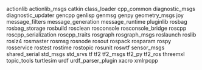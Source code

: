actionlib
actionlib_msgs
catkin
class_loader
cpp_common
diagnostic_msgs
diagnostic_updater
gencpp
genlisp
genmsg
genpy
geometry_msgs
joy
message_filters
message_generation
message_runtime
pluginlib
rosbag
rosbag_storage
rosbuild
rosclean
rosconsole
rosconsole_bridge
roscpp
roscpp_serialization
roscpp_traits
rosgraph
rosgraph_msgs
roslaunch
roslib
roslz4
rosmaster
rosmsg
rosnode
rosout
rospack
rosparam
rospy
rosservice
rostest
rostime
rostopic
rosunit
roswtf
sensor_msgs
shared_serial
std_msgs
std_srvs
tf
tf2
tf2_msgs
tf2_py
tf2_ros
threemxl
topic_tools
turtlesim
urdf
urdf_parser_plugin
xacro
xmlrpcpp
